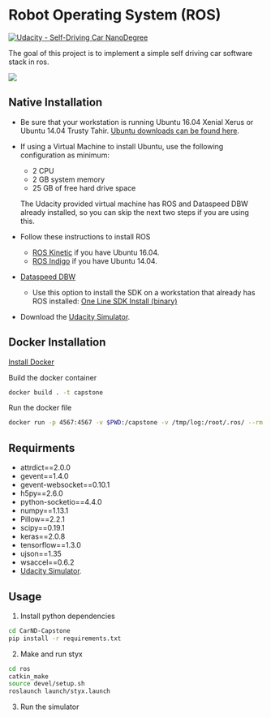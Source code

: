 # Robot Operating System (ROS)
[![Udacity - Self-Driving Car NanoDegree](https://s3.amazonaws.com/udacity-sdc/github/shield-carnd.svg)](http://www.udacity.com/drive)

The goal of this project is to implement a simple self driving car software stack in ros.

![](demo.gif)


## Native Installation

* Be sure that your workstation is running Ubuntu 16.04 Xenial Xerus or Ubuntu 14.04 Trusty Tahir. [Ubuntu downloads can be found here](https://www.ubuntu.com/download/desktop).
* If using a Virtual Machine to install Ubuntu, use the following configuration as minimum:
  * 2 CPU
  * 2 GB system memory
  * 25 GB of free hard drive space

  The Udacity provided virtual machine has ROS and Dataspeed DBW already installed, so you can skip the next two steps if you are using this.

* Follow these instructions to install ROS
  * [ROS Kinetic](http://wiki.ros.org/kinetic/Installation/Ubuntu) if you have Ubuntu 16.04.
  * [ROS Indigo](http://wiki.ros.org/indigo/Installation/Ubuntu) if you have Ubuntu 14.04.
* [Dataspeed DBW](https://bitbucket.org/DataspeedInc/dbw_mkz_ros)
  * Use this option to install the SDK on a workstation that already has ROS installed: [One Line SDK Install (binary)](https://bitbucket.org/DataspeedInc/dbw_mkz_ros/src/81e63fcc335d7b64139d7482017d6a97b405e250/ROS_SETUP.md?fileviewer=file-view-default)
* Download the [Udacity Simulator](https://github.com/udacity/CarND-Capstone/releases).


## Docker Installation

[Install Docker](https://docs.docker.com/engine/installation/)

Build the docker container
```bash
docker build . -t capstone
```

Run the docker file
```bash
docker run -p 4567:4567 -v $PWD:/capstone -v /tmp/log:/root/.ros/ --rm -it capstone
```


## Requirments
- attrdict==2.0.0
- gevent==1.4.0
- gevent-websocket==0.10.1
- h5py==2.6.0
- python-socketio==4.4.0
- numpy==1.13.1
- Pillow==2.2.1
- scipy==0.19.1
- keras==2.0.8
- tensorflow==1.3.0
- ujson==1.35
- wsaccel==0.6.2
- [Udacity Simulator](https://github.com/udacity/self-driving-car-sim/releases/tag/T3_v1.2).


## Usage
1. Install python dependencies
```bash
cd CarND-Capstone
pip install -r requirements.txt
```
2. Make and run styx
```bash
cd ros
catkin_make
source devel/setup.sh
roslaunch launch/styx.launch
```
3. Run the simulator